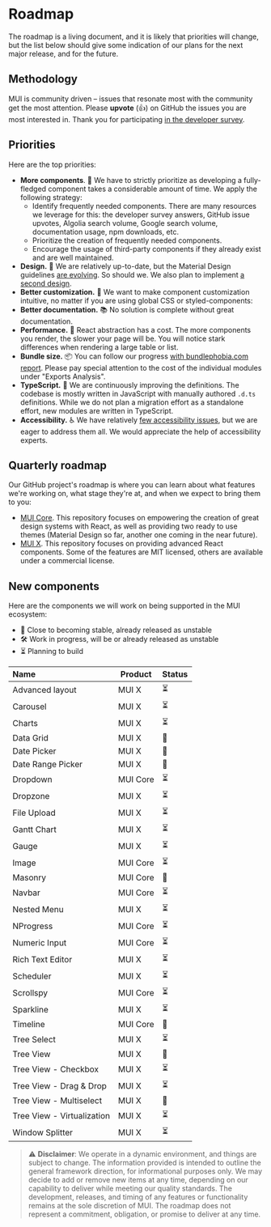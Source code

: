 # Roadmap

<p class="description">The roadmap is a living document, and it is likely that priorities will change, but the list below should give some indication of our plans for the next major release, and for the future.</p>

## Methodology

MUI is community driven – issues that resonate most with the community get the most attention.
Please **upvote** (👍) on GitHub the issues you are most interested in.
Thank you for participating [in the developer survey](/blog/2020-developer-survey-results/).

## Priorities

Here are the top priorities:

- **More components**. 🧰 We have to strictly prioritize as developing a fully-fledged component takes a considerable amount of time.
  We apply the following strategy:
  - Identify frequently needed components. There are many resources we leverage for this: the developer survey answers, GitHub issue upvotes, Algolia search volume, Google search volume, documentation usage, npm downloads, etc.
  - Prioritize the creation of frequently needed components.
  - Encourage the usage of third-party components if they already exist and are well maintained.
- **Design.** 🎀 We are relatively up-to-date, but the Material Design guidelines [are evolving](https://material.io/whats-new/). So should we. We also plan to implement [a second design](https://github.com/mui/mui/issues/22485).
- **Better customization.** 💅 We want to make component customization intuitive, no matter if you are using global CSS or styled-components:
- **Better documentation.** 📚 No solution is complete without great documentation.
- **Performance.** 🚀 React abstraction has a cost. The more components you render, the slower your page will be. You will notice stark differences when rendering a large table or list.
- **Bundle size.** 📦 You can follow our progress [with bundlephobia.com report](https://bundlephobia.com/result?p=@mui/material). Please pay special attention to the cost of the individual modules under "Exports Analysis".
- **TypeScript.** 📏 We are continuously improving the definitions. The codebase is mostly written in JavaScript with manually authored `.d.ts` definitions. While we do not plan a migration effort as a standalone effort, new modules are written in TypeScript.
- **Accessibility.** ♿️ We have relatively [few accessibility issues](https://darekkay.com/blog/accessible-ui-frameworks/), but we are eager to address them all. We would appreciate the help of accessibility experts.

## Quarterly roadmap

Our GitHub project's roadmap is where you can learn about what features we're working on, what stage they're at, and when we expect to bring them to you:

- [MUI Core](https://github.com/mui/mui/projects/25).
  This repository focuses on empowering the creation of great design systems with React, as well as providing two ready to use themes (Material Design so far, another one coming in the near future).
- [MUI X](https://github.com/mui/mui-x/projects/1).
  This repository focuses on providing advanced React components.
  Some of the features are MIT licensed, others are available under a commercial license.

## New components

Here are the components we will work on being supported in the MUI ecosystem:

- 🧪 Close to becoming stable, already released as unstable
- 🛠 Work in progress, will be or already released as unstable
- ⏳ Planning to build

| Name                       | Product  | Status |
| :------------------------- | -------- | ------ |
| Advanced layout            | MUI X    | ⏳     |
| Carousel                   | MUI X    | ⏳     |
| Charts                     | MUI X    | ⏳     |
| Data Grid                  | MUI X    | 🧪     |
| Date Picker                | MUI X    | 🧪     |
| Date Range Picker          | MUI X    | 🧪     |
| Dropdown                   | MUI Core | ⏳     |
| Dropzone                   | MUI X    | ⏳     |
| File Upload                | MUI X    | ⏳     |
| Gantt Chart                | MUI X    | ⏳     |
| Gauge                      | MUI X    | ⏳     |
| Image                      | MUI Core | ⏳     |
| Masonry                    | MUI Core | 🧪     |
| Navbar                     | MUI Core | ⏳     |
| Nested Menu                | MUI X    | ⏳     |
| NProgress                  | MUI Core | ⏳     |
| Numeric Input              | MUI Core | ⏳     |
| Rich Text Editor           | MUI X    | ⏳     |
| Scheduler                  | MUI X    | ⏳     |
| Scrollspy                  | MUI Core | ⏳     |
| Sparkline                  | MUI X    | ⏳     |
| Timeline                   | MUI Core | 🧪     |
| Tree Select                | MUI X    | ⏳     |
| Tree View                  | MUI X    | 🧪     |
| Tree View - Checkbox       | MUI X    | ⏳     |
| Tree View - Drag & Drop    | MUI X    | ⏳     |
| Tree View - Multiselect    | MUI X    | 🧪     |
| Tree View - Virtualization | MUI X    | ⏳     |
| Window Splitter            | MUI X    | ⏳     |

> ⚠️ **Disclaimer**: We operate in a dynamic environment, and things are subject to change. The information provided is intended to outline the general framework direction, for informational purposes only. We may decide to add or remove new items at any time, depending on our capability to deliver while meeting our quality standards. The development, releases, and timing of any features or functionality remains at the sole discretion of MUI. The roadmap does not represent a commitment, obligation, or promise to deliver at any time.
